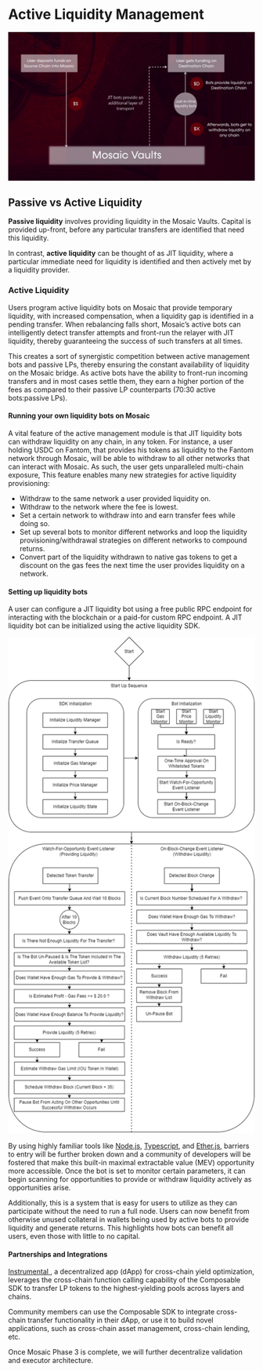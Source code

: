 # Active Liquidity Management

![active_liquidity_management](../../../static/img/products/mosaic/active-liquidity-management.png)



## Passive vs Active Liquidity

**Passive liquidity** involves providing liquidity in the Mosaic Vaults. Capital is provided up-front, before any 
particular transfers are identified that need this liquidity. 

In contrast, **active liquidity** can be thought of as JIT liquidity, where a particular immediate need for liquidity is
identified and then actively met by a liquidity provider.


### Active Liquidity

Users program active liquidity bots on Mosaic that provide temporary liquidity, with increased compensation, when a 
liquidity gap is identified in a pending transfer. When rebalancing falls short, Mosaic’s active bots can intelligently
detect transfer attempts and front-run the relayer with JIT liquidity, thereby guaranteeing the success of such 
transfers at all times.

This creates a sort of synergistic competition between active management bots and passive LPs, thereby ensuring the 
constant availability of liquidity on the Mosaic bridge. As active bots have the ability to front-run incoming transfers
and in most cases settle them, they earn a higher portion of the fees as compared to their passive LP counterparts 
(70:30 active bots:passive LPs). 


#### Running your own liquidity bots on Mosaic 

A vital feature of the active management module is that JIT liquidity bots can withdraw liquidity on any chain, in any 
token. For instance, a user holding USDC on Fantom, that provides his tokens as liquidity to the Fantom network through 
Mosaic, will be able to withdraw to all other networks that can interact with Mosaic. As such, the user gets 
unparalleled multi-chain exposure, This feature enables many new strategies for active liquidity provisioning:

* Withdraw to the same network a user provided liquidity on.
* Withdraw to the network where the fee is lowest.
* Set a certain network to withdraw into and earn transfer fees while doing so.
* Set up several bots to monitor different networks and loop the liquidity provisioning/withdrawal strategies on 
  different networks to compound returns.
* Convert part of the liquidity withdrawn to native gas tokens to get a discount on the gas fees the next time the user 
  provides liquidity on a network.

#### Setting up liquidity bots 

A user can configure a JIT liquidity bot using a free public RPC endpoint for interacting with the blockchain or a 
paid-for custom RPC endpoint. A JIT liquidity bot can be initialized using the active liquidity SDK. 


![liquidity-bot-sequence-diagram](../../../static/img/products/mosaic/liquidity-bot-sequence-diagram.png)


By using highly familiar tools like [Node.js](https://nodejs.org/), [Typescript](https://www.typescriptlang.org/), and 
[Ether.js](https://docs.ethers.io/v5/), barriers to entry will be further broken down and a community of developers will
be fostered that make this built-in maximal extractable value (MEV) opportunity more accessible. Once the bot is set to 
monitor certain parameters, it can begin scanning for opportunities to provide or withdraw liquidity actively as 
opportunities arise.

Additionally, this is a system that is easy for users to utilize as they can participate without the need to run a full 
node. Users can now benefit from otherwise unused collateral in wallets being used by active bots to provide liquidity 
and generate returns. This highlights how bots can benefit all users, even those with little to no capital.

#### Partnerships and Integrations

[Instrumental ](https://www.instrumental.finance), a decentralized app (dApp) for cross-chain yield optimization, 
leverages the cross-chain function calling capability of the Composable SDK to transfer LP tokens to the 
highest-yielding pools across layers and chains.  

Community members can use the Composable SDK to integrate cross-chain transfer functionality in their dApp, or use it 
to build novel applications, such as cross-chain asset management, cross-chain lending, etc. 

Once Mosaic Phase 3 is complete, we will further decentralize validation and executor architecture.
